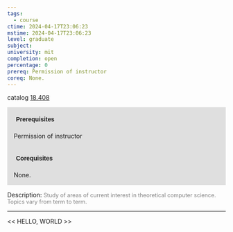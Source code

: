 ```yaml
---
tags:
  - course
ctime: 2024-04-17T23:06:23
mstime: 2024-04-17T23:06:23
level: graduate
subject: 
university: mit
completion: open
percentage: 0
prereq: Permission of instructor
coreq: None.
---
```


catalog [18.408](http://student.mit.edu/catalog/m18a.html#18.408)

<span style="display: block; padding: 15px; background-color: rgb(100, 100, 100, 0.2);"><font id="m_prereq1742_0" style="display: block; font-family: Arial, sans-serif; font-weight: bold; padding: 5px">Prerequisites</font><br><span id="prereq1742_0">Permission of instructor</span></span>
<span style="display: block; padding: 15px; background-color: rgb(100, 100, 100, 0.2);"><font id="m_coreq1742_0" style="display: block; font-family: Arial, sans-serif; font-weight: bold; padding: 5px">Corequisites</font><br><span id="coreq1742_0">None.</span></span>

<font style="">Description:</font>
<font style="color: grey; font-size: 0.8rem;">Study of areas of current interest in theoretical computer science. Topics vary from term to term.</font>



---

<< HELLO, WORLD >>
